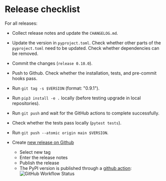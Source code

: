 # Release checklist

For all releases:

- Collect release notes and update the `CHANGELOG.md`.
- Update the version in `pyproject.toml`. Check whether other parts of the `pyproject.toml` need to be updated. Check whether dependencies can be removed.
- Commit the changes (`release 0.10.0`).
- Push to Github. Check whether the installation, tests, and pre-commit hooks pass.
- Run `git tag -s $VERSION` (format: "0.9.1").
- Run `pip3 install -e .` locally (before testing upgrade in local repositories).
- Run `git push` and wait for the GitHub actions to complete successfully.
- Check whether the tests pass locally (``pytest tests``).
- Run `git push --atomic origin main $VERSION`.

- Create [new release on Github](https://github.com/CoLRev-Environment/bib-dedupe/releases/new)
    - Select new tag
    - Enter the release notes
    - Publish the release
    - The PyPI version is published through a [github action](https://github.com/CoLRev-Environment/bib-dedupe/actions/workflows/publish.yml):  ![GitHub Workflow Status](https://img.shields.io/github/actions/workflow/status/CoLRev-Ecosystem/bib-dedupe/publish.yml)
